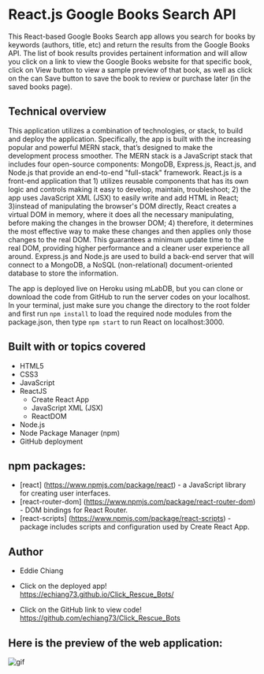 # React.js Google Books Search API

This React-based Google Books Search app allows you search for books by keywords (authors, title, etc) and return the results from the Google Books API. The list of book results provides pertainent information and will allow you click on a link to view the Google Books website for that specific book, click on View button to view a sample preview of that book, as well as click on the can Save button to save the book to review or purchase later (in the saved books page).

## Technical overview
This application utilizes a combination of technologies, or stack, to build and deploy the application.  Specifically, the app is built with the increasing popular and powerful MERN stack, that’s designed to make the development process smoother. The MERN stack is a JavaScript stack that includes four open-source components: MongoDB, Express.js, React.js, and Node.js that provide an end-to-end "full-stack" framework. React.js is a front-end application that 1) utilizes reusable components that has its own logic and controls making it easy to develop, maintain, troubleshoot; 2) the app uses JavaScript XML (JSX) to easily write and add HTML in React; 3)instead of manipulating the browser's DOM directly, React creates a virtual DOM in memory, where it does all the necessary manipulating, before making the changes in the browser DOM; 4) therefore, it determines the most effective way to make these changes and then applies only those changes to the real DOM. This guarantees a minimum update time to the real DOM, providing higher performance and a cleaner user experience all around. Express.js and Node.js are used to build a back-end server that will connect to a MongoDB, a NoSQL (non-relational) document-oriented database to store the information.

The app is deployed live on Heroku using mLabDB, but you can clone or download the code from GitHub to run the server codes on your localhost. In your terminal, just make sure you change the directory to the root folder and first run `npm install` to load the required node modules from the package.json, then type `npm start` to run React on localhost:3000.

## Built with or topics covered
* HTML5
* CSS3
* JavaScript
* ReactJS
    * Create React App
    * JavaScript XML (JSX)
    * ReactDOM
* Node.js
* Node Package Manager (npm)
* GitHub deployment

## npm packages: 
* [react] (https://www.npmjs.com/package/react) - a JavaScript library for creating user interfaces.
* [react-router-dom] (https://www.npmjs.com/package/react-router-dom) - DOM bindings for React Router.
* [react-scripts] (https://www.npmjs.com/package/react-scripts) - package includes scripts and configuration used by Create React App.

## Author
* Eddie Chiang
* Click on the deployed app!
https://echiang73.github.io/Click_Rescue_Bots/

* Click on the GitHub link to view code!
https://github.com/echiang73/Click_Rescue_Bots


## Here is the preview of the web application:

![](src/assets/images/webpreview.gif "gif")
